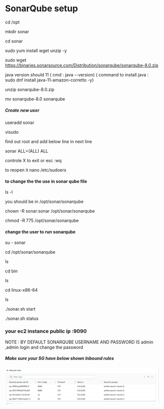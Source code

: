 <h1>SonarQube setup</h1>

cd /opt

mkdir sonar

cd sonar

sudo yum install wget unzip -y 

sudo wget https://binaries.sonarsource.com/Distribution/sonarqube/sonarqube-8.0.zip

java version should 11 ( cmd : java --version) ( command to install java : sudo dnf install java-11-amazon-corretto -y)

unzip sonarqube-8.0.zip

mv sonarqube-8.0 sonarqube

<h5> Create new user </h5>

useradd sonar

visudo 

find out root and add below line in next line 

sonar ALL=(ALL)   ALL

controle X to exit  or esc :wq

to reopen it nano /etc/sudoers

<h4>to change the  the use in sonar qube file </h4>

ls -l 

you should be in /opt/sonar/sonarqube

chown -R sonar:sonar /opt/sonar/sonarqube

chmod -R 775 /opt/sonar/sonarqube

<h4> change the user to run sonarqube </h4>

su - sonar 

cd /opt/sonar/sonarqube

ls 

cd bin 

ls 

cd linux-x86-64

ls 

./sonar.sh start

./sonar.sh status


<h3> your ec2 instance public ip :9090</h3>


NOTE : BY DEFAULT SONARQUBE USERNAME AND PASSWORD IS admin ,admin login and change the password

<h5>Make sure your SG have below shown Inbound rules </h5>

![Make sure youe SG have below shown Inbound rules](pictures/security%20inbound.png?raw=true "Make sure youe SG have below shown Inbound rules")















